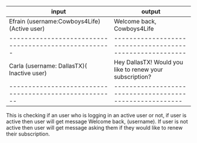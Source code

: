 | input                                                 | output                                                   |
| ----------------------------------------------------- | -------------------------------------------------------- |
|    Efrain  (username:Cowboys4Life)(Active user)       |  Welcome back, Cowboys4Life                              |
| ----------------------------------------------------- |--------------------------------------------------------- |
| Carla (username: DallasTX)( Inactive user)            | Hey DallasTX! Would you like to renew your subscription? |                        
| ------------------------------------------------------| -------------------------------------------------------- |



This is checking if an user who is logging in an active user or not, if user is active then user will get message Welcome back, (username).
If user is not active then user will get message asking them if they would like to renew their subscription. 